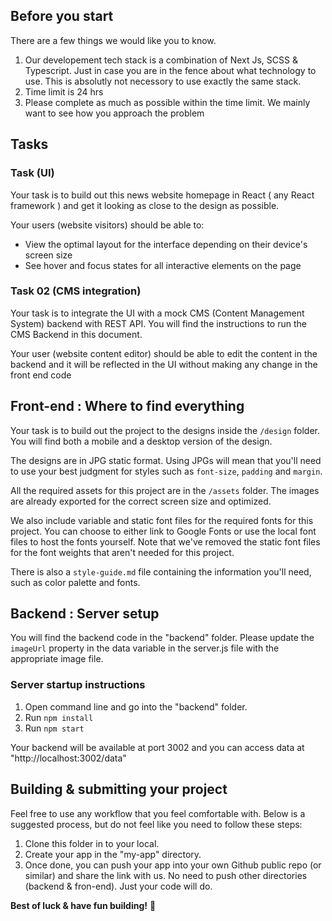 ## Before you start

There are a few things we would like you to know.

1. Our developement tech stack is a combination of Next Js, SCSS & Typescript. Just in case you are in the fence about what technology to use. This is absolutly not necessory to use exactly the same stack.
2. Time limit is 24 hrs
3. Please complete as much as possible within the time limit. We mainly want to see how you approach the problem

## Tasks

### Task (UI)

Your task is to build out this news website homepage in React ( any React framework ) and get it looking as close to the design as possible.

Your users (website visitors) should be able to:

- View the optimal layout for the interface depending on their device's screen size
- See hover and focus states for all interactive elements on the page

### Task 02 (CMS integration)

Your task is to integrate the UI with a mock CMS (Content Management System) backend with REST API. You will find the instructions to run the CMS Backend in this document.

Your user (website content editor) should be able to edit the content in the backend and it will be reflected in the UI without making any change in the front end code

## Front-end : Where to find everything

Your task is to build out the project to the designs inside the `/design` folder. You will find both a mobile and a desktop version of the design.

The designs are in JPG static format. Using JPGs will mean that you'll need to use your best judgment for styles such as `font-size`, `padding` and `margin`.

All the required assets for this project are in the `/assets` folder. The images are already exported for the correct screen size and optimized.

We also include variable and static font files for the required fonts for this project. You can choose to either link to Google Fonts or use the local font files to host the fonts yourself. Note that we've removed the static font files for the font weights that aren't needed for this project.

There is also a `style-guide.md` file containing the information you'll need, such as color palette and fonts.

## Backend : Server setup

You will find the backend code in the "backend" folder. Please update the `imageUrl` property in the data variable in the server.js file with the appropriate image file.

### Server startup instructions

1. Open command line and go into the "backend" folder.
2. Run `npm install`
3. Run `npm start`

Your backend will be available at port 3002 and you can access data at "http://localhost:3002/data"

## Building & submitting your project

Feel free to use any workflow that you feel comfortable with. Below is a suggested process, but do not feel like you need to follow these steps:

1. Clone this folder in to your local.
2. Create your app in the "my-app" directory.
3. Once done, you can push your app into your own Github public repo (or similar) and share the link with us. No need to push other directories (backend & fron-end). Just your code will do.

**Best of luck & have fun building!** 🚀

